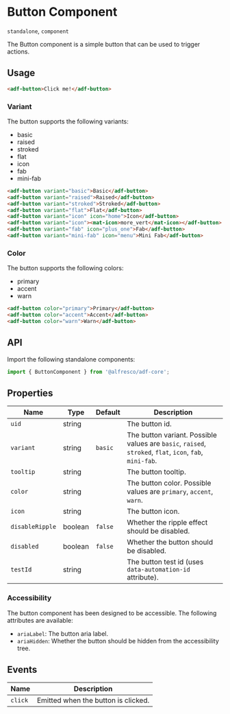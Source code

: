 # Button Component

`standalone`, `component`

The Button component is a simple button that can be used to trigger actions.

## Usage

```html
<adf-button>Click me!</adf-button>
```

### Variant

The button supports the following variants:

- basic
- raised
- stroked
- flat
- icon
- fab
- mini-fab

```html
<adf-button variant="basic">Basic</adf-button>
<adf-button variant="raised">Raised</adf-button>
<adf-button variant="stroked">Stroked</adf-button>
<adf-button variant="flat">Flat</adf-button>
<adf-button variant="icon" icon="home">Icon</adf-button>
<adf-button variant="icon"><mat-icon>more_vert</mat-icon></adf-button>
<adf-button variant="fab" icon="plus_one">Fab</adf-button>
<adf-button variant="mini-fab" icon="menu">Mini Fab</adf-button>
```

### Color

The button supports the following colors:

- primary
- accent
- warn

```html
<adf-button color="primary">Primary</adf-button>
<adf-button color="accent">Accent</adf-button>
<adf-button color="warn">Warn</adf-button>
```

## API

Import the following standalone components:

```typescript
import { ButtonComponent } from '@alfresco/adf-core';
```

## Properties

| Name            | Type    | Default | Description                                                                                              |
|-----------------|---------|---------|----------------------------------------------------------------------------------------------------------|
| `uid`           | string  |         | The button id.                                                                                           |
| `variant`       | string  | `basic` | The button variant. Possible values are `basic`, `raised`, `stroked`, `flat`, `icon`, `fab`, `mini-fab`. |
| `tooltip`       | string  |         | The button tooltip.                                                                                      |
| `color`         | string  |         | The button color. Possible values are `primary`, `accent`, `warn`.                                       |
| `icon`          | string  |         | The button icon.                                                                                         |
| `disableRipple` | boolean | `false` | Whether the ripple effect should be disabled.                                                            |
| `disabled`      | boolean | `false` | Whether the button should be disabled.                                                                   |
| `testId`        | string  |         | The button test id (uses `data-automation-id` attribute).                                                |

### Accessibility

The button component has been designed to be accessible. The following attributes are available:

- `ariaLabel`: The button aria label.
- `ariaHidden`: Whether the button should be hidden from the accessibility tree.

## Events

| Name    | Description                         |
|---------|-------------------------------------|
| `click` | Emitted when the button is clicked. |
